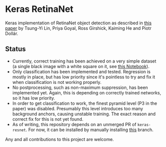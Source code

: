 # Keras RetinaNet
Keras implementation of RetinaNet object detection as described in [this paper](https://arxiv.org/abs/1708.02002) by Tsung-Yi Lin, Priya Goyal, Ross Girshick, Kaiming He and Piotr Dollár.

## Status
* Currently, correct training has been achieved on a very simple dataset (a single black image with a white square on it, see [this Notebook](https://gist.github.com/hgaiser/a2c053ce8dfdd6a829e56c4b3ede5ad3)). 
* Only classification has been implemented and tested. Regression is mostly in place, but has low priority since it's pointless to try and fix it when classification is not working properly.
* No postprocessing, such as non-maximum suppression, has been implemented yet. Again, this is depending on correctly trained networks, so it has low priority.
* In order to get classification to work, the finest pyramid level (P3 in the paper) was disabled. Presumably this level introduces too many background anchors, causing unstable training. The exact reason and correct fix for this is not yet found.
* As of writing, this repository depends on an unmerged PR of `keras-resnet`. For now, it can be installed by manually installing [this](https://github.com/delftrobotics-forks/keras-resnet/tree/expose-intermediate) branch.

Any and all contributions to this project are welcome.
